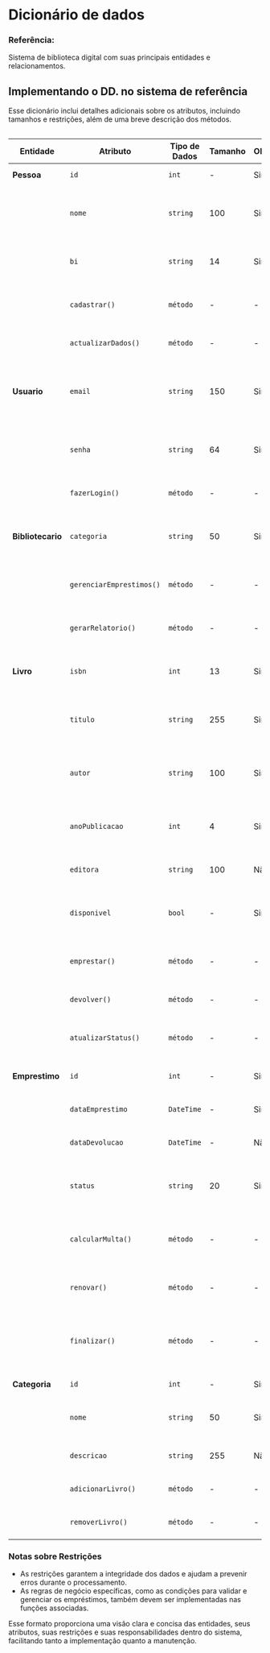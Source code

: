 # Dicionário de dados
### Referência: 
Sistema de biblioteca digital com suas principais entidades e relacionamentos.

## Implementando o DD. no sistema de referência
Esse dicionário inclui detalhes adicionais sobre os atributos, incluindo tamanhos e restrições, além de uma breve descrição dos métodos.
## 

| **Entidade**      | **Atributo**           | **Tipo de Dados** | **Tamanho** | **Obrigatório** | **Descrição**                                                                                 | **Restrições**                                   |
|-------------------|------------------------|-------------------|-------------|-----------------|-----------------------------------------------------------------------------------------------|-------------------------------------------------|
| **Pessoa**        | `id`                   | `int`             | -           | Sim             | Identificador único para a pessoa.                                                            | Deve ser único.                                 |
|                   | `nome`                 | `string`          | 100         | Sim             | Nome completo da pessoa.                                                                      | Não pode estar vazio, máximo 100 caracteres.    |
|                   | `bi`                   | `string`          | 14          | Sim             | Número de Bilhete de Identidade (BI) da pessoa.                                               | Deve ter 14 caracteres, deve ser único.         |
|                   | `cadastrar()`          | `método`          | -           | -               | Método para cadastrar uma nova pessoa no sistema.                                             | -                                               |
|                   | `actualizarDados()`    | `método`          | -           | -               | Método para atualizar os dados da pessoa.                                                    | -                                               |
| **Usuario**       | `email`                | `string`          | 150         | Sim             | Endereço de email do usuário.                                                                 | Deve ser um endereço de email válido e único.   |
|                   | `senha`                | `string`          | 64          | Sim             | Senha do usuário para autenticação no sistema (hash criptografado).                           | Deve ser armazenada em hash, mínimo 8 caracteres. |
|                   | `fazerLogin()`         | `método`          | -           | -               | Método para o usuário realizar o login.                                                       | -                                               |
| **Bibliotecario** | `categoria`            | `string`          | 50          | Sim             | Categoria do bibliotecário, indicando o nível de atuação ou responsabilidades.                | Deve ser um valor válido.                       |
|                   | `gerenciarEmprestimos()`| `método`         | -           | -               | Método para o bibliotecário gerenciar empréstimos.                                            | -                                               |
|                   | `gerarRelatorio()`     | `método`          | -           | -               | Método para o bibliotecário gerar relatórios de atividades.                                   | -                                               |
| **Livro**         | `isbn`                 | `int`             | 13          | Sim             | Código ISBN que identifica unicamente o livro.                                                | Deve ser único, 13 dígitos.                     |
|                   | `titulo`               | `string`          | 255         | Sim             | Título do livro.                                                                              | Não pode estar vazio, máximo 255 caracteres.    |
|                   | `autor`                | `string`          | 100         | Sim             | Nome do autor do livro.                                                                       | Não pode estar vazio, máximo 100 caracteres.    |
|                   | `anoPublicacao`        | `int`             | 4           | Sim             | Ano de publicação do livro.                                                                   | Deve ser um ano válido (por exemplo, >= 1900).  |
|                   | `editora`              | `string`          | 100         | Não             | Nome da editora que publicou o livro.                                                         | Máximo 100 caracteres.                          |
|                   | `disponivel`           | `bool`            | -           | Sim             | Estado de disponibilidade do livro para empréstimo (`true` para disponível).                  | -                                               |
|                   | `emprestar()`          | `método`          | -           | -               | Método para realizar o empréstimo de um livro.                                                | -                                               |
|                   | `devolver()`           | `método`          | -           | -               | Método para devolver um livro emprestado.                                                     | -                                               |
|                   | `atualizarStatus()`    | `método`          | -           | -               | Método para atualizar o status de disponibilidade do livro.                                   | -                                               |
| **Emprestimo**    | `id`                   | `int`             | -           | Sim             | Identificador único para o empréstimo.                                                        | Deve ser único.                                 |
|                   | `dataEmprestimo`       | `DateTime`        | -           | Sim             | Data em que o empréstimo foi realizado.                                                       | Não pode ser no futuro.                         |
|                   | `dataDevolucao`        | `DateTime`        | -           | Não             | Data de devolução do livro, se houver.                                                        | -                                               |
|                   | `status`               | `string`          | 20          | Sim             | Status atual do empréstimo, como "ativo", "renovado" ou "finalizado".                         | Não pode estar vazio, deve ser um dos estados válidos. |
|                   | `calcularMulta()`      | `método`          | -           | -               | Método para calcular a multa em caso de devolução atrasada.                                   | -                                               |
|                   | `renovar()`            | `método`          | -           | -               | Método para renovar a data de devolução do empréstimo.                                        | -                                               |
|                   | `finalizar()`          | `método`          | -           | -               | Método para finalizar o empréstimo, indicando a devolução do livro.                           | -                                               |
| **Categoria**     | `id`                   | `int`             | -           | Sim             | Identificador único da categoria.                                                             | Deve ser único.                                 |
|                   | `nome`                 | `string`          | 50          | Sim             | Nome da categoria do livro, como "Literatura", "Ciência", etc.                                | Não pode estar vazio, deve ser único.           |
|                   | `descricao`            | `string`          | 255         | Não             | Descrição detalhada da categoria.                                                             | Máximo 255 caracteres.                          |
|                   | `adicionarLivro()`     | `método`          | -           | -               | Método para adicionar um livro à categoria.                                                   | -                                               |
|                   | `removerLivro()`       | `método`          | -           | -               | Método para remover um livro da categoria.                                                    | -                                               |

### Notas sobre Restrições

- As restrições garantem a integridade dos dados e ajudam a prevenir erros durante o processamento.
- As regras de negócio específicas, como as condições para validar e gerenciar os empréstimos, também devem ser implementadas nas funções associadas.

Esse formato proporciona uma visão clara e concisa das entidades, seus atributos, suas restrições e suas responsabilidades dentro do sistema, facilitando tanto a implementação quanto a manutenção.